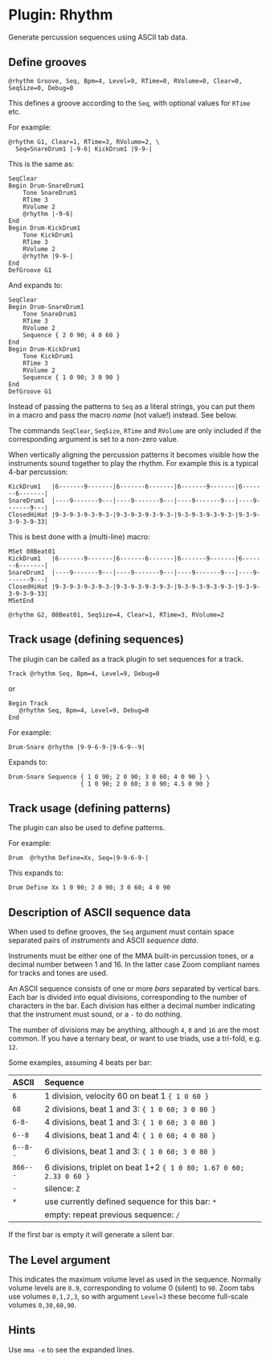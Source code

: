 # Plugin: Rhythm

Generate percussion sequences using ASCII tab data.

## Define grooves

    @rhythm Groove, Seq, Bpm=4, Level=9, RTime=0, RVolume=0, Clear=0, SeqSize=0, Debug=0

This defines a groove according to the `Seq`, with optional values for `RTime` etc.

For example:

    @rhythm G1, Clear=1, RTime=3, RVolume=2, \
      Seq=SnareDrum1 |-9-6| KickDrum1 |9-9-|

This is the same as:

```
SeqClear
Begin Drum-SnareDrum1
    Tone SnareDrum1
    RTime 3
    RVolume 2
    @rhythm |-9-6|
End
Begin Drum-KickDrum1
    Tone KickDrum1
    RTime 3
    RVolume 2
    @rhythm |9-9-|
End
DefGroove G1
```
And expands to:

```
SeqClear
Begin Drum-SnareDrum1
    Tone SnareDrum1
    RTime 3
    RVolume 2
    Sequence { 2 0 90; 4 0 60 }
End
Begin Drum-KickDrum1
    Tone KickDrum1
    RTime 3
    RVolume 2
    Sequence { 1 0 90; 3 0 90 }
End
DefGroove G1
```
Instead of passing the patterns to `Seq` as a literal strings, you can put them in a macro and pass the macro *name* (not value!) instead. See below.

The commands `SeqClear`, `SeqSize`, `RTime` and `RVolume` are only included if the corresponding argument is set to a non-zero value.

When vertically aligning the percussion patterns it becomes visible how the instruments sound together to play the rhythm. For example this is a typical 4-bar percussion:

```
KickDrum1   |6-------9-------|6-------6-------|6-------9-------|6-------6-------|
SnareDrum1  |----9-------9---|----9-------9---|----9-------9---|----9-------9---|
ClosedHiHat |9-3-9-3-9-3-9-3-|9-3-9-3-9-3-9-3-|9-3-9-3-9-3-9-3-|9-3-9-3-9-3-9-33|
```
This is best done with a (multi-line) macro:

```
MSet 08Beat01
KickDrum1   |6-------9-------|6-------6-------|6-------9-------|6-------6-------|
SnareDrum1  |----9-------9---|----9-------9---|----9-------9---|----9-------9---|
ClosedHiHat |9-3-9-3-9-3-9-3-|9-3-9-3-9-3-9-3-|9-3-9-3-9-3-9-3-|9-3-9-3-9-3-9-33|
MSetEnd

@rhythm G2, 08Beat01, SeqSize=4, Clear=1, RTime=3, RVolume=2

```

## Track usage (defining sequences)

The plugin can be called as a track plugin to set sequences for a track.

    Track @rhythm Seq, Bpm=4, Level=9, Debug=0

or

    Begin Track
       @rhythm Seq, Bpm=4, Level=9, Debug=0
    End

For example:

    Drum-Snare @rhythm |9-9-6-9-|9-6-9--9|

Expands to:

```
Drum-Snare Sequence { 1 0 90; 2 0 90; 3 0 60; 4 0 90 } \
                    { 1 0 90; 2 0 60; 3 0 90; 4.5 0 90 }
```
## Track usage (defining patterns)

The plugin can also be used to define patterns.

For example:

    Drum  @rhythm Define=Xx, Seq=|9-9-6-9-|

This expands to:
```
Drum Define Xx 1 0 90; 2 0 90; 3 0 60; 4 0 90
```

## Description of ASCII sequence data

When used to define grooves, the `Seq` argument must contain space separated pairs of _instruments_ and ASCII _sequence data_.

Instruments must be either one of the MMA built-in percussion tones, or a decimal number between 1 and 16. In the latter case Zoom compliant names for tracks and tones are used.

An ASCII sequence consists of one or more _bars_ separated by vertical bars. Each bar is divided into equal divisions, corresponding to the number of characters in the bar. Each division has either a decimal number indicating that the instrument must sound, or a `-` to do nothing.

The number of divisions may be anything, although `4`, `8` and `16` are the most common. If you have a ternary beat, or want to use triads, use a tri-fold, e.g. `12`.

Some examples, assuming 4 beats per bar:

| ASCII      | Sequence                                                            |
| :--------- | :------------------------------------------------------------------ |
| `6`      | 1 division, velocity 60 on beat 1 `{ 1 0 60 }`                      |
| `68`     | 2 divisions, beat 1 and 3: `{ 1 0 60; 3 0 80 }`                     |
| `6-8-`   | 4 divisions, beat 1 and 3: `{ 1 0 60; 3 0 80 }`                     |
| `6--8`   | 4 divisions, beat 1 and 4: `{ 1 0 60; 4 0 80 }`                     |
| `6--8--` | 6 divisions, beat 1 and 3: `{ 1 0 60; 3 0 80 }`                     |
| `866---` | 6 divisions, triplet on beat 1+2 `{ 1 0 80; 1.67 0 60; 2.33 0 60 }` |
| `-`      | silence: `Z`                                                        |
| `*`      | use currently defined sequence for this bar: `*`                    |
|        | empty: repeat previous sequence: `/`                                       |

If the first bar is empty it will generate a silent bar.

## The Level argument

This indicates the maximum volume level as used in the sequence.
Normally volume levels are `0`..`9`, corresponding to volume 0 (silent) to `90`. Zoom tabs use volumes `0,1,2,3`, so with argument `Level=3` these become full-scale volumes `0,30,60,90`.

## Hints

Use `mma -e` to see the expanded lines.
